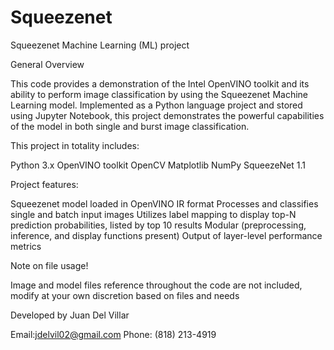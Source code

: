 # Squeezenet
Squeezenet Machine Learning (ML) project

General Overview

This code provides a demonstration of the Intel OpenVINO toolkit and its ability to perform image classification by using the Squeezenet Machine Learning model. Implemented as a Python language project and stored using Jupyter Notebook, this project demonstrates the powerful capabilities of the model in both single and burst image classification. 


This project in totality includes:

Python 3.x
OpenVINO toolkit
OpenCV
Matplotlib
NumPy
SqueezeNet 1.1

Project features:

Squeezenet model loaded in OpenVINO IR format
Processes and classifies single and batch input images
Utilizes label mapping to display top-N prediction probabilities, listed by top 10 results
Modular (preprocessing, inference, and display functions present)
Output of layer-level performance metrics

Note on file usage!

Image and model files reference throughout the code are not included, modify at your own discretion based on files and needs

Developed by Juan Del Villar

Email:jdelvil02@gmail.com
Phone: (818) 213-4919
